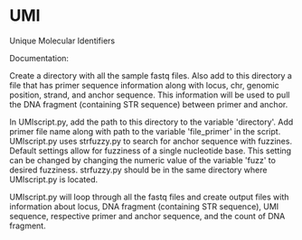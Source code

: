 # UMI
Unique Molecular Identifiers 


Documentation:

Create a directory with all the sample fastq files.
Also add to this directory a file that has primer sequence information along with locus, chr, genomic position, strand, and anchor sequence. This information will be used to pull the DNA fragment (containing STR sequence) between primer and anchor. 

In UMIscript.py, add the path to this directory to the variable 'directory'. Add primer file name along with path to the variable 'file_primer' in the script.
UMIscript.py uses strfuzzy.py to search for anchor sequence with fuzzines. Default settings allow for fuzziness of a single nucleotide base. This setting can be changed by changing the numeric value of the variable 'fuzz' to desired fuzziness. strfuzzy.py should be in the same directory where UMIscript.py is located.  

UMIscript.py will loop through all the fastq files and create output files with information about locus, DNA fragment (containing STR sequence), UMI sequence, respective primer and anchor sequence, and the count of DNA fragment.
